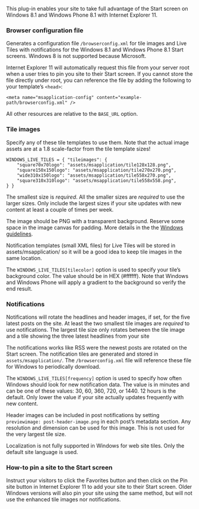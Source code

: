 This plug-in enables your site to take full advantage of the Start
screen on Windows 8.1 and Windows Phone 8.1 with Internet Explorer 11.

### Browser configuration file

Generates a configuration file `/browserconfig.xml` for tile images and
Live Tiles with notifications for the Windows 8.1 and Windows Phone 8.1
Start screens. Windows 8 is not supported because Microsoft.

Internet Explorer 11 will automatically request this file from your
server root when a user tries to pin you site to their Start screen. If
you cannot store the file directly under root, you can reference the
file by adding the following to your template’s `<head>`:

    <meta name="msapplication-config" content="example-path/browserconfig.xml" />

All other resources are relative to the `BASE_URL` option.

### Tile images

Specify any of these tile templates to use them. Note that the actual
image assets are at a 1.8 scale-factor from the tile template sizes!

    WINDOWS_LIVE_TILES = { "tileimages": {
        "square70x70logo": "assets/msapplication/tile128x128.png",
        "square150x150logo": "assets/msapplication/tile270x270.png",
        "wide310x150logo": "assets/msapplication/tile558x270.png",
        "square310x310logo": "assets/msapplication/tile558x558.png",
    } }

The smallest size is *required*. All the smaller sizes are *required*
to use the larger sizes. Only include the largest sizes if your site
updates with new content at least a couple of times per week.

The image should be PNG with a transparent background. Reserve some
space in the image canvas for padding. More details in the the
[Windows guidelines](http://msdn.microsoft.com/en-us/library/windows/apps/hh781198.aspx "Tile and toast visual assets").

Notification templates (small XML files) for Live Tiles will be stored
in assets/msapplication/ so it will be a good idea to keep tile images
in the same location.

The `WINDOWS_LIVE_TILES[tilecolor]` option is used to specify your
tile’s background color. The value should be in HEX (#ffffff). Note
that Windows and Windows Phone will apply a gradient to the background
so verify the end result.

### Notifications

Notifications will rotate the headlines and header images, if set,
for the five latest posts on the site. At least the two smallest tile
images are *required* to use notifications. The largest tile size only
rotates between the tile image and a tile showing the three latest
headlines from your site

The notifications works like RSS were the newest posts are rotated on
the Start screen. The notification tiles are generated and stored in
`assets/msapplication/`. The `/browserconfig.xml` file will reference
these file for Windows to periodically download.

The `WINDOWS_LIVE_TILES[frequency]` option is used to specify how
often Windows should look for new notification data. The value is in
minutes and can be one of these values: 30, 60, 360, 720, or 1440.
12 hours is the default. Only lower the value if your site actually
updates frequently with new content.

Header images can be included in post notifications by setting
`previewimage: post-header-image.png` in each post’s metadata section.
Any resolution and dimension can be used for this image. This is not
used for the very largest tile size.

Localization is not fully supported in Windows for web site tiles. Only
the default site language is used.

### How-to pin a site to the Start screen

Instruct your visitors to click the Favorites button and then click on
the Pin site button in Internet Explorer 11 to add your site to their
Start screen. Older Windows versions will also pin your site using the
same method, but will not use the enhanced tile images nor notifications.

